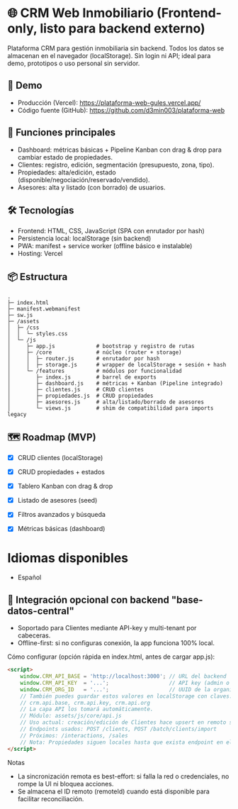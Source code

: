 # 🌐 CRM Web Inmobiliario (Frontend-only, listo para backend externo)

Plataforma CRM para gestión inmobiliaria sin backend. Todos los datos se almacenan en el navegador (localStorage). Sin login ni API; ideal para demo, prototipos o uso personal sin servidor.

## 🚀 Demo
- Producción (Vercel): https://plataforma-web-gules.vercel.app/
- Código fuente (GitHub): https://github.com/d3min003/plataforma-web

## 🔑 Funciones principales
- Dashboard: métricas básicas + Pipeline Kanban con drag & drop para cambiar estado de propiedades.
- Clientes: registro, edición, segmentación (presupuesto, zona, tipo).
- Propiedades: alta/edición, estado (disponible/negociación/reservado/vendido).
- Asesores: alta y listado (con borrado) de usuarios.

## 🛠️ Tecnologías
- Frontend: HTML, CSS, JavaScript (SPA con enrutador por hash)
- Persistencia local: localStorage (sin backend)
- PWA: manifest + service worker (offline básico e instalable)
- Hosting: Vercel


## 📦 Estructura
```
.
├─ index.html
├─ manifest.webmanifest
├─ sw.js
├─ /assets
│  ├─ /css
│  │  └─ styles.css
│  └─ /js
│     ├─ app.js             # bootstrap y registro de rutas
│     ├─ /core              # núcleo (router + storage)
│     │  ├─ router.js       # enrutador por hash
│     │  ├─ storage.js      # wrapper de localStorage + sesión + hash
│     └─ /features          # módulos por funcionalidad
│        ├─ index.js        # barrel de exports
│        ├─ dashboard.js    # métricas + Kanban (Pipeline integrado)
│        ├─ clientes.js     # CRUD clientes
│        ├─ propiedades.js  # CRUD propiedades
│        ├─ asesores.js     # alta/listado/borrado de asesores
│        └─ views.js        # shim de compatibilidad para imports legacy
```

## 🗺️ Roadmap (MVP)
- [x] CRUD clientes (localStorage)
- [x] CRUD propiedades + estados
- [x] Tablero Kanban con drag & drop
- [x] Listado de asesores (seed)
- [x] Filtros avanzados y búsqueda
- [x] Métricas básicas (dashboard)



# Idiomas disponibles
- Español


## 🔗 Integración opcional con backend "base-datos-central"
- Soportado para Clientes mediante API-key y multi-tenant por cabeceras.
- Offline-first: si no configuras conexión, la app funciona 100% local.

Cómo configurar (opción rápida en index.html, antes de cargar app.js):

```html
<script>
	window.CRM_API_BASE = 'http://localhost:3000'; // URL del backend
	window.CRM_API_KEY  = '...';                   // API key (admin o crm_service)
	window.CRM_ORG_ID   = '...';                   // UUID de la organización
	// También puedes guardar estos valores en localStorage con claves:
	// crm.api.base, crm.api.key, crm.api.org
	// La capa API los tomará automáticamente.
	// Módulo: assets/js/core/api.js
	// Uso actual: creación/edición de Clientes hace upsert en remoto sin bloquear la UI.
	// Endpoints usados: POST /clients, POST /batch/clients/import
	// Próximos: /interactions, /sales
	// Nota: Propiedades siguen locales hasta que exista endpoint en el backend.
</script>
```

Notas
- La sincronización remota es best-effort: si falla la red o credenciales, no rompe la UI ni bloquea acciones.
- Se almacena el ID remoto (remoteId) cuando está disponible para facilitar reconciliación.

